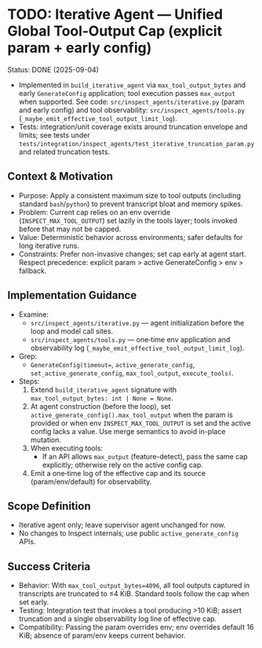 # TODO: Iterative Agent — Unified Global Tool‑Output Cap (explicit param + early config)

Status: DONE (2025-09-04)
- Implemented in `build_iterative_agent` via `max_tool_output_bytes` and early `GenerateConfig` application; tool execution passes `max_output` when supported. See code: `src/inspect_agents/iterative.py` (param and early config) and tool observability: `src/inspect_agents/tools.py` (`_maybe_emit_effective_tool_output_limit_log`).
- Tests: integration/unit coverage exists around truncation envelope and limits; see tests under `tests/integration/inspect_agents/test_iterative_truncation_param.py` and related truncation tests.

## Context & Motivation
- Purpose: Apply a consistent maximum size to tool outputs (including standard `bash`/`python`) to prevent transcript bloat and memory spikes.
- Problem: Current cap relies on an env override (`INSPECT_MAX_TOOL_OUTPUT`) set lazily in the tools layer; tools invoked before that may not be capped.
- Value: Deterministic behavior across environments; safer defaults for long iterative runs.
- Constraints: Prefer non-invasive changes; set cap early at agent start. Respect precedence: explicit param > active GenerateConfig > env > fallback.

## Implementation Guidance
- Examine:
  - `src/inspect_agents/iterative.py` — agent initialization before the loop and model call sites.
  - `src/inspect_agents/tools.py` — one‑time env application and observability log (`_maybe_emit_effective_tool_output_limit_log`).
- Grep:
  - `GenerateConfig(timeout=`, `active_generate_config`, `set_active_generate_config`, `max_tool_output`, `execute_tools(`.
- Steps:
  1) Extend `build_iterative_agent` signature with `max_tool_output_bytes: int | None = None`.
  2) At agent construction (before the loop), set `active_generate_config().max_tool_output` when the param is provided or when env `INSPECT_MAX_TOOL_OUTPUT` is set and the active config lacks a value. Use merge semantics to avoid in-place mutation.
  3) When executing tools:
     - If an API allows `max_output` (feature-detect), pass the same cap explicitly; otherwise rely on the active config cap.
  4) Emit a one‑time log of the effective cap and its source (param/env/default) for observability.

## Scope Definition
- Iterative agent only; leave supervisor agent unchanged for now.
- No changes to Inspect internals; use public `active_generate_config` APIs.

## Success Criteria
- Behavior: With `max_tool_output_bytes=4096`, all tool outputs captured in transcripts are truncated to ≤4 KiB. Standard tools follow the cap when set early.
- Testing: Integration test that invokes a tool producing >10 KiB; assert truncation and a single observability log line of effective cap.
- Compatibility: Passing the param overrides env; env overrides default 16 KiB; absence of param/env keeps current behavior.
